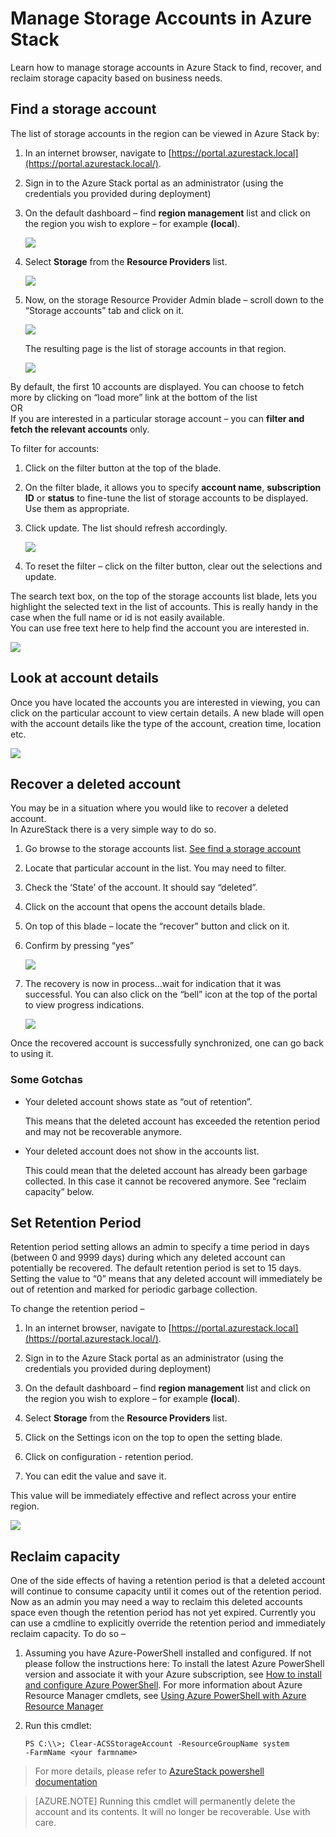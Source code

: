 <properties
    pageTitle="Manage Azure Stack storage accounts  | Microsoft Azure"
    description="Learn how to find, manage, recover and reclaim Azure Stack storage accounts"
    services="azure-stack"
    documentationCenter=""
    authors="AniAnirudh"
    manager="darmour"
    editor=""/>

<tags
    ms.service="azure-stack"
    ms.workload="na"
    ms.tgt_pltfrm="na"
    ms.devlang="na"
    ms.topic="get-started-article"
    ms.date="09/26/2016"
    ms.author="anirudha"/>


# <a name="manage-storage-accounts-in-azure-stack"></a>Manage Storage Accounts in Azure Stack

Learn how to manage storage accounts in Azure Stack to find, recover, and reclaim storage capacity based on business needs.

## <a name="find-a-storage-account"></a>Find a storage account

The list of storage accounts in the region can be viewed in Azure Stack by:

1.  In an internet browser, navigate to [https://portal.azurestack.local](https://portal.azurestack.local/).

2.  Sign in to the Azure Stack portal as an administrator (using the credentials you provided during deployment)

3.  On the default dashboard – find **region management** list and click on the region you wish to explore – for example **(local**).

    ![](media/azure-stack-manage-storage-accounts/image1.png)

4.  Select **Storage** from the **Resource Providers** list.

    ![](media/azure-stack-manage-storage-accounts/image2.png)

5.  Now, on the storage Resource Provider Admin blade – scroll down to the “Storage accounts” tab and click on it.

    ![](media/azure-stack-manage-storage-accounts/image3.png)
    
    The resulting page is the list of storage accounts in that region.

    ![](media/azure-stack-manage-storage-accounts/image4.png)

By default, the first 10 accounts are displayed. You can choose to fetch more by clicking on “load more” link at the bottom of the list <br>
OR <br>
If you are interested in a particular storage account – you can **filter and fetch the relevant accounts** only.<br>

To filter for accounts:

1. Click on the filter button at the top of the blade.

2. On the filter blade, it allows you to specify **account name**,  **subscription ID** or **status** to fine-tune the list of storage accounts to be displayed. Use them as appropriate.

3. Click update. The list should refresh accordingly.

    ![](media/azure-stack-manage-storage-accounts/image5.png)

4. To reset the filter – click on the filter button, clear out the  selections and update.

The search text box, on the top of the storage accounts list blade, lets you highlight the selected text in the list of accounts. This is really handy in the case when the full name or id is not easily available.<br>
You can use free text here to help find the account you are interested in.

![](media/azure-stack-manage-storage-accounts/image6.png)


## <a name="look-at-account-details"></a>Look at account details

Once you have located the accounts you are interested in viewing, you can click on the particular account to view certain details. A new blade will open with the account details like the type of the account, creation time, location etc.

![](media/azure-stack-manage-storage-accounts/image7.png)


## <a name="recover-a-deleted-account"></a>Recover a deleted account

You may be in a situation where you would like to recover a deleted account.<br>
In AzureStack there is a very simple way to do so.

1.  Go browse to the storage accounts list. [See find a storage account](#find-a-storage-account)

2.  Locate that particular account in the list. You may need to filter.

3.  Check the ‘State’ of the account. It should say “deleted”.

4.  Click on the account that opens the account details blade.

5.  On top of this blade – locate the “recover” button and click on it.

6.  Confirm by pressing “yes”

    ![](media/azure-stack-manage-storage-accounts/image8.png)

7.  The recovery is now in process…wait for indication that it was successful.
    You can also click on the “bell” icon at the top of the portal to view progress indications.

    ![](media/azure-stack-manage-storage-accounts/image9.png)

  Once the recovered account is successfully synchronized, one can go back to using it.

### <a name="some-gotchas"></a>Some Gotchas

- Your deleted account shows state as “out of retention”.

  This means that the deleted account has exceeded the retention period and may not be recoverable anymore.

- Your deleted account does not show in the accounts list.

  This could mean that the deleted account has already been garbage collected. In this case it cannot be recovered anymore. See “reclaim capacity” below.

## <a name="set-retention-period"></a>Set Retention Period

Retention period setting allows an admin to specify a time period in days (between 0 and 9999 days) during which any deleted account can potentially be recovered. The default retention period is set to 15 days. Setting the value to “0” means that any deleted account will immediately be out of retention and marked for periodic garbage collection.

To change the retention period –

1.  In an internet browser, navigate to [https://portal.azurestack.local](https://portal.azurestack.local/).

2.  Sign in to the Azure Stack portal as an administrator (using the credentials you provided during deployment)

3.  On the default dashboard – find **region management** list and click on the region you wish to explore – for example **(local**).

4.  Select **Storage** from the **Resource Providers** list.

5.  Click on the Settings icon on the top to open the setting blade.

6.  Click on configuration - retention period.

7.  You can edit the value and save it.

 This value will be immediately effective and reflect across your entire region.

![](media/azure-stack-manage-storage-accounts/image10.png)

## <a name="reclaim-capacity"></a>Reclaim capacity

One of the side effects of having a retention period is that a deleted account will continue to consume capacity until it comes out of the retention period. Now as an admin you may need a way to reclaim this deleted accounts space even though the retention period has not yet expired. Currently you can use a cmdline to explicitly override the retention period and immediately reclaim capacity. To do so –

1.  Assuming you have Azure-PowerShell installed and configured. If not please follow the instructions here: To install the latest Azure PowerShell version and associate it with your Azure subscription, see [How to install and configure Azure PowerShell](http://azure.microsoft.com/documentation/articles/powershell-install-configure/).
    For more information about Azure Resource Manager cmdlets, see [Using Azure PowerShell with Azure Resource Manager](http://go.microsoft.com/fwlink/?LinkId=394767)

2.  Run this cmdlet:

    ```
    PS C:\\>; Clear-ACSStorageAccount -ResourceGroupName system
    -FarmName <your farmname>
    ```

> For more details, please refer to [AzureStack powershell documentation](https://msdn.microsoft.com/library/mt637964.aspx)

> [AZURE.NOTE] Running this cmdlet will permanently delete the account and its contents. It will no longer be recoverable. Use with care.




<!--HONumber=Oct16_HO2-->


